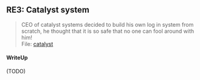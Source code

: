 ## RE3: Catalyst system

> CEO of catalyst systems decided to build his own log in system from scratch, he thought that it is so safe that no one can fool around with him! <br>
> File: [catalyst](./lib/catalyst)

#### WriteUp

(TODO)
